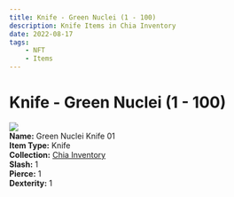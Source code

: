 ```yaml
---
title: Knife - Green Nuclei (1 - 100)
description: Knife Items in Chia Inventory
date: 2022-08-17
tags:
    - NFT
    - Items
---
```


# Knife - Green Nuclei (1 - 100)
<div class="item_thumbnail">
<img loading="lazy" src="https://5aq4pd3rj2l5vky4jlxu2tuzv6kzdwbrisz2fhdud4thi3ht.arweave.net/-6C_HHj3FOl9qrHErvTU6Zr5WR2DFEs6KcdB8mdGzzI"><br/>
<div><strong>Name:</strong> Green Nuclei Knife 01</div>
<div><strong>Item Type:</strong> Knife</div>
<div><strong>Collection:</strong> <a href="https://www.spacescan.io/xch/nft/collection/col16fpva26fhdjp2echs3cr7c30gzl7qe67hu9grtsjcqldz354asjsyzp6wx">Chia Inventory</a></div>
<div><strong>Slash:</strong> 1</div>
<div><strong>Pierce:</strong> 1</div>
<div><strong>Dexterity:</strong> 1</div>
</div>

